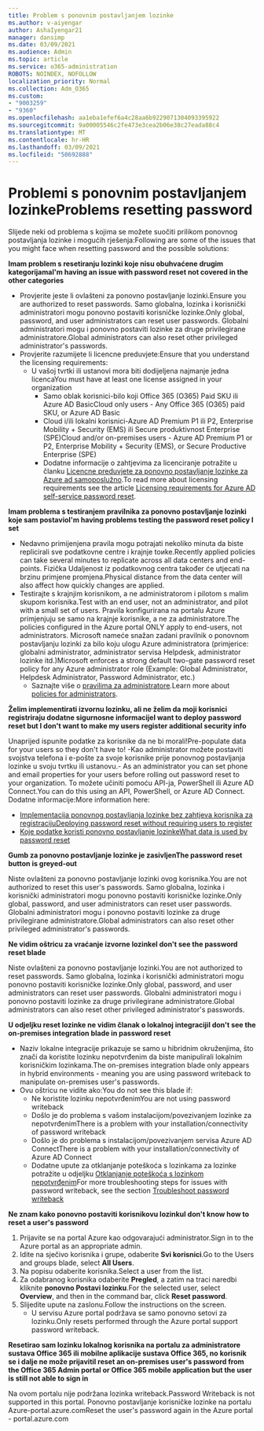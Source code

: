 ```yaml
---
title: Problem s ponovnim postavljanjem lozinke
ms.author: v-aiyengar
author: AshaIyengar21
manager: dansimp
ms.date: 03/09/2021
ms.audience: Admin
ms.topic: article
ms.service: o365-administration
ROBOTS: NOINDEX, NOFOLLOW
localization_priority: Normal
ms.collection: Adm_O365
ms.custom:
- "9003259"
- "9360"
ms.openlocfilehash: aa1eba1efef6a4c28aa6b9229071304093395922
ms.sourcegitcommit: 9a00005546c2fe473e3cea2b06e38c27eada88c4
ms.translationtype: MT
ms.contentlocale: hr-HR
ms.lasthandoff: 03/09/2021
ms.locfileid: "50692888"
---
```

# <a name="problems-resetting-password"></a><span data-ttu-id="be2c2-102">Problemi s ponovnim postavljanjem lozinke</span><span class="sxs-lookup"><span data-stu-id="be2c2-102">Problems resetting password</span></span>

<span data-ttu-id="be2c2-103">Slijede neki od problema s kojima se možete suočiti prilikom ponovnog postavljanja lozinke i mogućih rješenja:</span><span class="sxs-lookup"><span data-stu-id="be2c2-103">Following are some of the issues that you might face when resetting password and the possible solutions:</span></span>

<span data-ttu-id="be2c2-104">**Imam problem s resetiranju lozinki koje nisu obuhvaćene drugim kategorijama**</span><span class="sxs-lookup"><span data-stu-id="be2c2-104">**I'm having an issue with password reset not covered in the other categories**</span></span>

- <span data-ttu-id="be2c2-105">Provjerite jeste li ovlašteni za ponovno postavljanje lozinki.</span><span class="sxs-lookup"><span data-stu-id="be2c2-105">Ensure you are authorized to reset passwords.</span></span> <span data-ttu-id="be2c2-106">Samo globalna, lozinka i korisnički administratori mogu ponovno postaviti korisničke lozinke.</span><span class="sxs-lookup"><span data-stu-id="be2c2-106">Only global, password, and user administrators can reset user passwords.</span></span> <span data-ttu-id="be2c2-107">Globalni administratori mogu i ponovno postaviti lozinke za druge privilegirane administratore.</span><span class="sxs-lookup"><span data-stu-id="be2c2-107">Global administrators can also reset other privileged administrator's passwords.</span></span>
- <span data-ttu-id="be2c2-108">Provjerite razumijete li licencne preduvjete:</span><span class="sxs-lookup"><span data-stu-id="be2c2-108">Ensure that you understand the licensing requirements:</span></span>
    - <span data-ttu-id="be2c2-109">U vašoj tvrtki ili ustanovi mora biti dodijeljena najmanje jedna licenca</span><span class="sxs-lookup"><span data-stu-id="be2c2-109">You must have at least one license assigned in your organization</span></span>
        - <span data-ttu-id="be2c2-110">Samo oblak korisnici-bilo koji Office 365 (O365) Paid SKU ili Azure AD Basic</span><span class="sxs-lookup"><span data-stu-id="be2c2-110">Cloud only users - Any Office 365 (O365) paid SKU, or Azure AD Basic</span></span>
        - <span data-ttu-id="be2c2-111">Cloud i/ili lokalni korisnici-Azure AD Premium P1 ili P2, Enterprise Mobility + Security (EMS) ili Secure produktivnost Enterprise (SPE)</span><span class="sxs-lookup"><span data-stu-id="be2c2-111">Cloud and/or on-premises users - Azure AD Premium P1 or P2, Enterprise Mobility + Security (EMS), or Secure Productive Enterprise (SPE)</span></span>
        - <span data-ttu-id="be2c2-112">Dodatne informacije o zahtjevima za licenciranje potražite u članku [Licencne preduvjete za ponovno postavljanje lozinke za Azure ad samoposlužno](https://docs.microsoft.com/azure/active-directory/active-directory-passwords-licensing?WT.mc_id=Portal-Microsoft_Azure_Support).</span><span class="sxs-lookup"><span data-stu-id="be2c2-112">To read more about licensing requirements see the article [Licensing requirements for Azure AD self-service password reset](https://docs.microsoft.com/azure/active-directory/active-directory-passwords-licensing?WT.mc_id=Portal-Microsoft_Azure_Support).</span></span>

<span data-ttu-id="be2c2-113">**Imam problema s testiranjem pravilnika za ponovno postavljanje lozinki koje sam postavio**</span><span class="sxs-lookup"><span data-stu-id="be2c2-113">**I'm having problems testing the password reset policy I set**</span></span>

- <span data-ttu-id="be2c2-114">Nedavno primijenjena pravila mogu potrajati nekoliko minuta da biste replicirali sve podatkovne centre i krajnje toиke.</span><span class="sxs-lookup"><span data-stu-id="be2c2-114">Recently applied policies can take several minutes to replicate across all data centers and end-points.</span></span> <span data-ttu-id="be2c2-115">Fizička Udaljenost iz podatkovnog centra također će utjecati na brzinu primjene promjena.</span><span class="sxs-lookup"><span data-stu-id="be2c2-115">Physical distance from the data center will also affect how quickly changes are applied.</span></span>
- <span data-ttu-id="be2c2-116">Testirajte s krajnjim korisnikom, a ne administratorom i pilotom s malim skupom korisnika.</span><span class="sxs-lookup"><span data-stu-id="be2c2-116">Test with an end user, not an administrator, and pilot with a small set of users.</span></span> <span data-ttu-id="be2c2-117">Pravila konfigurirana na portalu Azure primjenjuju se samo na krajnje korisnike, a ne za administratore.</span><span class="sxs-lookup"><span data-stu-id="be2c2-117">The policies configured in the Azure portal ONLY apply to end-users, not administrators.</span></span> <span data-ttu-id="be2c2-118">Microsoft nameće snažan zadani pravilnik o ponovnom postavljanju lozinki za bilo koju ulogu Azure administratora (primjerice: globalni administrator, administrator servisa Helpdesk, administrator lozinke itd.)</span><span class="sxs-lookup"><span data-stu-id="be2c2-118">Microsoft enforces a strong default two-gate password reset policy for any Azure administrator role (Example: Global Administrator, Helpdesk Administrator, Password Administrator, etc.)</span></span>
    - <span data-ttu-id="be2c2-119">Saznajte više o [pravilima za administratore](https://docs.microsoft.com/azure/active-directory/active-directory-passwords-policy?WT.mc_id=Portal-Microsoft_Azure_Support#administrator-password-policy-differences).</span><span class="sxs-lookup"><span data-stu-id="be2c2-119">Learn more about [policies for administrators](https://docs.microsoft.com/azure/active-directory/active-directory-passwords-policy?WT.mc_id=Portal-Microsoft_Azure_Support#administrator-password-policy-differences).</span></span>

<span data-ttu-id="be2c2-120">**Želim implementirati izvornu lozinku, ali ne želim da moji korisnici registriraju dodatne sigurnosne informacije**</span><span class="sxs-lookup"><span data-stu-id="be2c2-120">**I want to deploy password reset but I don't want to make my users register additional security info**</span></span>

<span data-ttu-id="be2c2-121">Unaprijed ispunite podatke za korisnike da ne bi morali!</span><span class="sxs-lookup"><span data-stu-id="be2c2-121">Pre-populate data for your users so they don't have to!</span></span> <span data-ttu-id="be2c2-122">-Kao administrator možete postaviti svojstva telefona i e-pošte za svoje korisnike prije ponovnog postavljanja lozinke u svoju tvrtku ili ustanovu.</span><span class="sxs-lookup"><span data-stu-id="be2c2-122">- As an administrator you can set phone and email properties for your users before rolling out password reset to your organization.</span></span> <span data-ttu-id="be2c2-123">To možete učiniti pomoću API-ja, PowerShell ili Azure AD Connect.</span><span class="sxs-lookup"><span data-stu-id="be2c2-123">You can do this using an API, PowerShell, or Azure AD Connect.</span></span> <span data-ttu-id="be2c2-124">Dodatne informacije:</span><span class="sxs-lookup"><span data-stu-id="be2c2-124">More information here:</span></span>
- [<span data-ttu-id="be2c2-125">Implementacija ponovnog postavljanja lozinke bez zahtjeva korisnika za registraciju</span><span class="sxs-lookup"><span data-stu-id="be2c2-125">Deploying password reset without requiring users to register</span></span>](https://docs.microsoft.com/azure/active-directory/active-directory-passwords-policy?WT.mc_id=Portal-Microsoft_Azure_Support#administrator-password-policy-differences)
- [<span data-ttu-id="be2c2-126">Koje podatke koristi ponovno postavljanje lozinke</span><span class="sxs-lookup"><span data-stu-id="be2c2-126">What data is used by password reset</span></span>](https://docs.microsoft.com/azure/active-directory/active-directory-passwords-data?WT.mc_id=Portal-Microsoft_Azure_Support)

<span data-ttu-id="be2c2-127">**Gumb za ponovno postavljanje lozinke je zasivljen**</span><span class="sxs-lookup"><span data-stu-id="be2c2-127">**The password reset button is greyed-out**</span></span>

<span data-ttu-id="be2c2-128">Niste ovlašteni za ponovno postavljanje lozinki ovog korisnika.</span><span class="sxs-lookup"><span data-stu-id="be2c2-128">You are not authorized to reset this user's passwords.</span></span> <span data-ttu-id="be2c2-129">Samo globalna, lozinka i korisnički administratori mogu ponovno postaviti korisničke lozinke.</span><span class="sxs-lookup"><span data-stu-id="be2c2-129">Only global, password, and user administrators can reset user passwords.</span></span> <span data-ttu-id="be2c2-130">Globalni administratori mogu i ponovno postaviti lozinke za druge privilegirane administratore.</span><span class="sxs-lookup"><span data-stu-id="be2c2-130">Global administrators can also reset other privileged administrator's passwords.</span></span>

<span data-ttu-id="be2c2-131">**Ne vidim oštricu za vraćanje izvorne lozinke**</span><span class="sxs-lookup"><span data-stu-id="be2c2-131">**I don't see the password reset blade**</span></span>

<span data-ttu-id="be2c2-132">Niste ovlašteni za ponovno postavljanje lozinki.</span><span class="sxs-lookup"><span data-stu-id="be2c2-132">You are not authorized to reset passwords.</span></span> <span data-ttu-id="be2c2-133">Samo globalna, lozinka i korisnički administratori mogu ponovno postaviti korisničke lozinke.</span><span class="sxs-lookup"><span data-stu-id="be2c2-133">Only global, password, and user administrators can reset user passwords.</span></span> <span data-ttu-id="be2c2-134">Globalni administratori mogu i ponovno postaviti lozinke za druge privilegirane administratore.</span><span class="sxs-lookup"><span data-stu-id="be2c2-134">Global administrators can also reset other privileged administrator's passwords.</span></span>

<span data-ttu-id="be2c2-135">**U odjeljku reset lozinke ne vidim članak o lokalnoj integraciji**</span><span class="sxs-lookup"><span data-stu-id="be2c2-135">**I don't see the on-premises integration blade in password reset**</span></span>

- <span data-ttu-id="be2c2-136">Naziv lokalne integracije prikazuje se samo u hibridnim okruženjima, što znači da koristite lozinku nepotvrđenim da biste manipulirali lokalnim korisničkim lozinkama.</span><span class="sxs-lookup"><span data-stu-id="be2c2-136">The on-premises integration blade only appears in hybrid environments - meaning you are using password writeback to manipulate on-premises user's passwords.</span></span>
- <span data-ttu-id="be2c2-137">Ovu oštricu ne vidite ako:</span><span class="sxs-lookup"><span data-stu-id="be2c2-137">You do not see this blade if:</span></span>
    - <span data-ttu-id="be2c2-138">Ne koristite lozinku nepotvrđenim</span><span class="sxs-lookup"><span data-stu-id="be2c2-138">You are not using password writeback</span></span>
    - <span data-ttu-id="be2c2-139">Došlo je do problema s vašom instalacijom/povezivanjem lozinke za nepotvrđenim</span><span class="sxs-lookup"><span data-stu-id="be2c2-139">There is a problem with your installation/connectivity of password writeback</span></span>
    - <span data-ttu-id="be2c2-140">Došlo je do problema s instalacijom/povezivanjem servisa Azure AD Connect</span><span class="sxs-lookup"><span data-stu-id="be2c2-140">There is a problem with your installation/connectivity of Azure AD Connect</span></span>
    - <span data-ttu-id="be2c2-141">Dodatne upute za otklanjanje poteškoća s lozinkama za lozinke potražite u odjeljku [Otklanjanje poteškoća s lozinkom nepotvrđenim](https://docs.microsoft.com/azure/active-directory/active-directory-passwords-data?WT.mc_id=Portal-Microsoft_Azure_Support)</span><span class="sxs-lookup"><span data-stu-id="be2c2-141">For more troubleshooting steps for issues with password writeback, see the section [Troubleshoot password writeback](https://docs.microsoft.com/azure/active-directory/active-directory-passwords-data?WT.mc_id=Portal-Microsoft_Azure_Support)</span></span>

<span data-ttu-id="be2c2-142">**Ne znam kako ponovno postaviti korisnikovu lozinku**</span><span class="sxs-lookup"><span data-stu-id="be2c2-142">**I don't know how to reset a user's password**</span></span>

1. <span data-ttu-id="be2c2-143">Prijavite se na portal Azure kao odgovarajući administrator.</span><span class="sxs-lookup"><span data-stu-id="be2c2-143">Sign in to the Azure portal as an appropriate admin.</span></span>
1. <span data-ttu-id="be2c2-144">Idite na sječivo korisnika i grupe, odaberite **Svi korisnici**.</span><span class="sxs-lookup"><span data-stu-id="be2c2-144">Go to the Users and groups blade, select **All Users**.</span></span>
1. <span data-ttu-id="be2c2-145">Na popisu odaberite korisnika.</span><span class="sxs-lookup"><span data-stu-id="be2c2-145">Select a user from the list.</span></span>
1. <span data-ttu-id="be2c2-146">Za odabranog korisnika odaberite **Pregled**, a zatim na traci naredbi kliknite **ponovno Postavi lozinku**.</span><span class="sxs-lookup"><span data-stu-id="be2c2-146">For the selected user, select **Overview**, and then in the command bar, click **Reset password**.</span></span>
1. <span data-ttu-id="be2c2-147">Slijedite upute na zaslonu.</span><span class="sxs-lookup"><span data-stu-id="be2c2-147">Follow the instructions on the screen.</span></span>
    - <span data-ttu-id="be2c2-148">U servisu Azure portal podržava se samo ponovno setovi za lozinku.</span><span class="sxs-lookup"><span data-stu-id="be2c2-148">Only resets performed through the Azure portal support password writeback.</span></span>

<span data-ttu-id="be2c2-149">**Resetirao sam lozinku lokalnog korisnika na portalu za administratore sustava Office 365 ili mobilne aplikacije sustava Office 365, no korisnik se i dalje ne može prijaviti**</span><span class="sxs-lookup"><span data-stu-id="be2c2-149">**I reset an on-premises user's password from the Office 365 Admin portal or Office 365 mobile application but the user is still not able to sign in**</span></span>

<span data-ttu-id="be2c2-150">Na ovom portalu nije podržana lozinka writeback.</span><span class="sxs-lookup"><span data-stu-id="be2c2-150">Password Writeback is not supported in this portal.</span></span> <span data-ttu-id="be2c2-151">Ponovno postavljanje korisničke lozinke na portalu Azure-portal.azure.com</span><span class="sxs-lookup"><span data-stu-id="be2c2-151">Reset the user's password again in the Azure portal - portal.azure.com</span></span>

